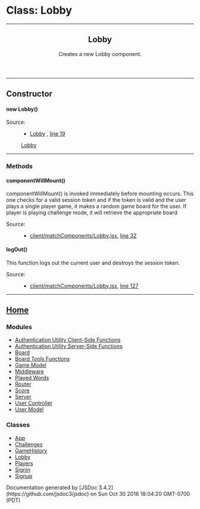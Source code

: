 <div id="main">

# Class: Lobby

<section>

<header>

***

## Lobby

<div class="class-description">Creates a new Lobby component.</div>

</header>

<article>

<div class="container-overview">

***

## Constructor

#### <span class="type-signature"></span>new Lobby<span class="signature">()</span><span class="type-signature"></span>

<dl class="details">

<dt class="tag-source">Source:</dt>

<dd class="tag-source">

*   [Lobby](./client/matchComponents/Lobby.jsx) , [line 19](client_matchComponents_Lobby.jsx.html#line19)

[Lobby](../client/matchComponents/Lobby.jsx)

</dd>

</dl>

</div>

***

### Methods

#### <span class="type-signature"></span>componentWillMount<span class="signature">()</span><span class="type-signature"></span>

<div class="description">componentWillMount() is invoked immediately before mounting occurs. This one checks for a valid session token and if the token is valid and the user plays a single player game, it makes a random game board for the user. If player is playing challenge mode, it will retrieve the appropriate board</div>

<dl class="details">

<dt class="tag-source">Source:</dt>

<dd class="tag-source">

*   [client/matchComponents/Lobby.jsx](client_matchComponents_Lobby.jsx.html), [line 32](client_matchComponents_Lobby.jsx.html#line32)

</dd>

</dl>

#### <span class="type-signature"></span>logOut<span class="signature">()</span><span class="type-signature"></span>

<div class="description">This function logs out the current user and destroys the session token.</div>

<dl class="details">

<dt class="tag-source">Source:</dt>

<dd class="tag-source">

*   [client/matchComponents/Lobby.jsx](client_matchComponents_Lobby.jsx.html), [line 127](client_matchComponents_Lobby.jsx.html#line127)

</dd>

</dl>

</article>

</section>

</div>

<nav>

***

## [Home](index.html)

### Modules

*   [Authentication Utility Client-Side Functions](module-Authentication%2520Utility%2520Client-Side%2520Functions.html)
*   [Authentication Utility Server-Side Functions](module-Authentication%2520Utility%2520Server-Side%2520Functions.html)
*   [Board](module-Board.html)
*   [Board Tools Functions](module-Board%2520Tools%2520Functions.html)
*   [Game Model](module-Game%2520Model.html)
*   [Middleware](module-Middleware.html)
*   [Played Words](module-Played%2520Words.html)
*   [Router](module-Router.html)
*   [Score](module-Score.html)
*   [Server](module-Server.html)
*   [User Controller](module-User%2520Controller.html)
*   [User Model](module-User%2520Model.html)

### Classes

*   [App](App.html)
*   [Challenges](Challenges.html)
*   [GameHistory](GameHistory.html)
*   [Lobby](Lobby.html)
*   [Players](Players.html)
*   [Signin](Signin.html)
*   [Signup](Signup.html)

</nav>

<footer>Documentation generated by [JSDoc 3.4.2](https://github.com/jsdoc3/jsdoc) on Sun Oct 30 2016 18:04:20 GMT-0700 (PDT)</footer>

<script>prettyPrint();</script>
